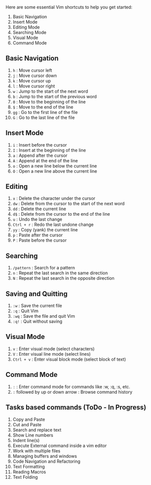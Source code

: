 Here are some essential Vim shortcuts to help you get started:
1. Basic Navigation
2. Insert Mode
3. Editing Mode
4. Searching Mode
5. Visual Mode
6. Command Mode

## Basic Navigation
1. `h` : Move cursor left
2. `j` : Move cursor down
3. `k` : Move cursor up
4. `l` : Move cursor right
5. `w` : Jump to the start of the next word
6. `b` : Jump to the start of the previous word
7. `0` : Move to the beginning of the line
8. `$` : Move to the end of the line
9. `gg` : Go to the first line of the file
10. `G` : Go to the last line of the file

## Insert Mode
1. `i` : Insert before the cursor
2. `I` : Insert at the beginning of the line
3. `a` : Append after the cursor
4. `A` : Append at the end of the line
5. `o` : Open a new line below the current line
6. `O` : Open a new line above the current line

## Editing
1. `x` : Delete the character under the cursor
2. `dw` : Delete from the cursor to the start of the next word
3. `dd` : Delete the current line
4. `d$` : Delete from the cursor to the end of the line
5. `u` : Undo the last change
6. `Ctrl + r` : Redo the last undone change
7. `yy` : Copy (yank) the current line
8. `p` : Paste after the cursor
9. `P` : Paste before the cursor

## Searching
1. `/pattern` : Search for a pattern
2. `n` : Repeat the last search in the same direction
3. `N` : Repeat the last search in the opposite direction

## Saving and Quitting
1. `:w` : Save the current file
2. `:q` : Quit Vim
3. `:wq` : Save the file and quit Vim
4. `:q!` : Quit without saving

## Visual Mode
1. `v` : Enter visual mode (select characters)
2. `V` : Enter visual line mode (select lines)
3. `Ctrl + v` : Enter visual block mode (select block of text)

## Command Mode
1. `:` : Enter command mode for commands like :w, :q, :s, etc.
2. `:` followed by up or down arrow : Browse command history

## Tasks based commands (ToDo - In Progress)
1. Copy and Paste
2. Cut and Paste
3. Search and replace text
4. Show Line numbers
5. Indent line(s)
6. Execute External command inside a vim editor
7. Work with multiple files
8. Managing buffers and windows
9. Code Navigation and Refactoring
10. Text Formatting
11. Reading Macros
12. Text Folding
